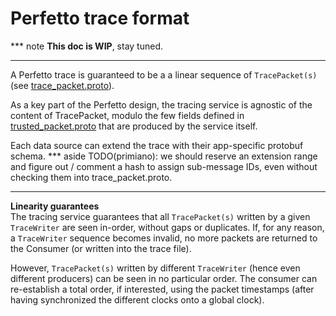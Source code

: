 # Perfetto trace format

*** note
**This doc is WIP**, stay tuned.
<!-- TODO(primiano): write trace format doc. -->
***

A Perfetto trace is guaranteed to be a a linear sequence of `TracePacket(s)`
(see [trace_packet.proto](/protos/perfetto/trace/trace_packet.proto)).

As a key part of the Perfetto design, the tracing service is agnostic of the
content of TracePacket, modulo the few fields defined in
[trusted_packet.proto](/protos/perfetto/trace/trusted_packet.proto) that are
produced by the service itself.

Each data source can extend the trace with their app-specific protobuf schema.
*** aside
TODO(primiano): we should reserve an extension range and figure out / comment a
hash to assign sub-message IDs, even without checking them into
trace_packet.proto.
***


**Linearity guarantees**  
The tracing service guarantees that all `TracePacket(s)` written by a given
`TraceWriter` are seen in-order, without gaps or duplicates. If, for any reason,
a `TraceWriter` sequence becomes invalid, no more packets are returned to the
Consumer (or written into the trace file).

However, `TracePacket(s)` written by different `TraceWriter` (hence even
different producers) can be seen in no particular order.
The consumer can re-establish a total order, if interested, using the packet
timestamps (after having synchronized the different clocks onto a global clock).
